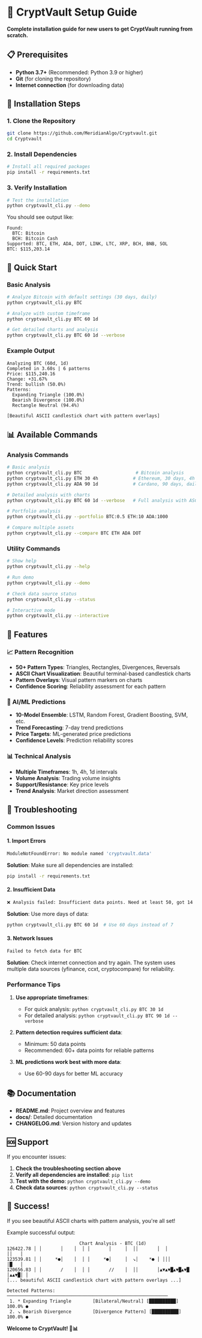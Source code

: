 # 🚀 CryptVault Setup Guide

**Complete installation guide for new users to get CryptVault running from scratch.**

## 📋 **Prerequisites**

- **Python 3.7+** (Recommended: Python 3.9 or higher)
- **Git** (for cloning the repository)
- **Internet connection** (for downloading data)

## 🔧 **Installation Steps**

### **1. Clone the Repository**
```bash
git clone https://github.com/MeridianAlgo/Cryptvault.git
cd Cryptvault
```

### **2. Install Dependencies**
```bash
# Install all required packages
pip install -r requirements.txt
```

### **3. Verify Installation**
```bash
# Test the installation
python cryptvault_cli.py --demo
```

You should see output like:
```
Found:
  BTC: Bitcoin
  BCH: Bitcoin Cash
Supported: BTC, ETH, ADA, DOT, LINK, LTC, XRP, BCH, BNB, SOL
BTC: $115,203.14
```

## 🚀 **Quick Start**

### **Basic Analysis**
```bash
# Analyze Bitcoin with default settings (30 days, daily)
python cryptvault_cli.py BTC

# Analyze with custom timeframe
python cryptvault_cli.py BTC 60 1d

# Get detailed charts and analysis
python cryptvault_cli.py BTC 60 1d --verbose
```

### **Example Output**
```
Analyzing BTC (60d, 1d)
Completed in 3.60s | 6 patterns
Price: $115,240.16
Change: +31.67%
Trend: bullish (50.0%)
Patterns:
  Expanding Triangle (100.0%)
  Bearish Divergence (100.0%)
  Rectangle Neutral (94.4%)

[Beautiful ASCII candlestick chart with pattern overlays]
```

## 📊 **Available Commands**

### **Analysis Commands**
```bash
# Basic analysis
python cryptvault_cli.py BTC                    # Bitcoin analysis
python cryptvault_cli.py ETH 30 4h             # Ethereum, 30 days, 4h intervals
python cryptvault_cli.py ADA 90 1d             # Cardano, 90 days, daily

# Detailed analysis with charts
python cryptvault_cli.py BTC 60 1d --verbose   # Full analysis with ASCII charts

# Portfolio analysis
python cryptvault_cli.py --portfolio BTC:0.5 ETH:10 ADA:1000

# Compare multiple assets
python cryptvault_cli.py --compare BTC ETH ADA DOT
```

### **Utility Commands**
```bash
# Show help
python cryptvault_cli.py --help

# Run demo
python cryptvault_cli.py --demo

# Check data source status
python cryptvault_cli.py --status

# Interactive mode
python cryptvault_cli.py --interactive
```

## 🎯 **Features**

### **📈 Pattern Recognition**
- **50+ Pattern Types**: Triangles, Rectangles, Divergences, Reversals
- **ASCII Chart Visualization**: Beautiful terminal-based candlestick charts
- **Pattern Overlays**: Visual pattern markers on charts
- **Confidence Scoring**: Reliability assessment for each pattern

### **🧠 AI/ML Predictions**
- **10-Model Ensemble**: LSTM, Random Forest, Gradient Boosting, SVM, etc.
- **Trend Forecasting**: 7-day trend predictions
- **Price Targets**: ML-generated price predictions
- **Confidence Levels**: Prediction reliability scores

### **📊 Technical Analysis**
- **Multiple Timeframes**: 1h, 4h, 1d intervals
- **Volume Analysis**: Trading volume insights
- **Support/Resistance**: Key price levels
- **Trend Analysis**: Market direction assessment

## 🔧 **Troubleshooting**

### **Common Issues**

#### **1. Import Errors**
```bash
ModuleNotFoundError: No module named 'cryptvault.data'
```
**Solution**: Make sure all dependencies are installed:
```bash
pip install -r requirements.txt
```

#### **2. Insufficient Data**
```bash
❌ Analysis failed: Insufficient data points. Need at least 50, got 14
```
**Solution**: Use more days of data:
```bash
python cryptvault_cli.py BTC 60 1d  # Use 60 days instead of 7
```

#### **3. Network Issues**
```bash
Failed to fetch data for BTC
```
**Solution**: Check internet connection and try again. The system uses multiple data sources (yfinance, ccxt, cryptocompare) for reliability.

### **Performance Tips**

1. **Use appropriate timeframes**:
   - For quick analysis: `python cryptvault_cli.py BTC 30 1d`
   - For detailed analysis: `python cryptvault_cli.py BTC 90 1d --verbose`

2. **Pattern detection requires sufficient data**:
   - Minimum: 50 data points
   - Recommended: 60+ data points for reliable patterns

3. **ML predictions work best with more data**:
   - Use 60-90 days for better ML accuracy

## 📚 **Documentation**

- **README.md**: Project overview and features
- **docs/**: Detailed documentation
- **CHANGELOG.md**: Version history and updates

## 🆘 **Support**

If you encounter issues:

1. **Check the troubleshooting section above**
2. **Verify all dependencies are installed**: `pip list`
3. **Test with the demo**: `python cryptvault_cli.py --demo`
4. **Check data sources**: `python cryptvault_cli.py --status`

## 🎉 **Success!**

If you see beautiful ASCII charts with pattern analysis, you're all set! 

Example successful output:
```
                           Chart Analysis - BTC (1d)
126422.78 │ │       │    │  │ │       │     │  ││       │  │              ││   │
123539.81 │ │     *●│    │  │ │     *●│     │  ↘│    *● │ │││             │█   │
120656.83 │ │       /    │  │ │       //    │  ││       │▲▼▲▼█▲▼█▲▼█    │▲▲▼█│ │
[... beautiful ASCII candlestick chart with pattern overlays ...]

Detected Patterns:
────────────────────────────────────────────────────────────
 1. * Expanding Triangle        [Bilateral/Neutral] [██████████] 100.0% ●
 2. ↘ Bearish Divergence        [Divergence Pattern] [██████████] 100.0% ●
```

**Welcome to CryptVault! 🚀📊**